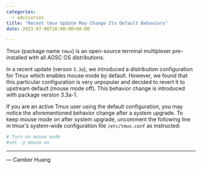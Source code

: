 ```yaml
---
categories:
  - advisories
title: "Recent tmux Update May Change Its Default Behaviors"
date: 2023-07-06T16:00:00+08:00

---
```


Tmux (package name `tmux`) is an open-source terminal multiplexer pre-installed with all AOSC OS distributions.

In a recent update (verson `3.3a`), we introduced a distribution configuration for Tmux which enables mouse mode by default. However, we found that this particular configuration is very unpopular and decided to revert it to upstream default (mouse mode off). This behavior change is introduced with package version 3.3a-1.

If you are an active Tmux user using the default configuration, you may notice the aforementioned behavior change after a system upgrade. To keep mouse mode on after system upgrade, uncomment the following line in tmux's system-wide configuration file `/etc/tmux.conf` as instructed:

```conf
# Turn on mouse mode
#set -g mouse on
```

---

— Camber Huang 
